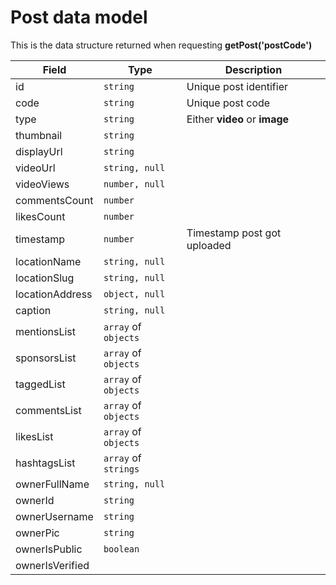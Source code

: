 
# Post data model

This is the data structure returned when requesting **getPost('postCode')**

| Field | Type | Description |
|-|-|-|
|id|`string`| Unique post identifier|
|code|`string`|Unique post code|
|type|`string`| Either **video** or **image**|
|thumbnail|`string`||
|displayUrl|`string`||
|videoUrl|`string, null`||
|videoViews|`number, null`||
|commentsCount|`number`||
|likesCount|`number`||
|timestamp|`number`|Timestamp post got uploaded|
|locationName|`string, null`||
|locationSlug|`string, null`||
|locationAddress|`object, null`||
|caption|`string, null`||
|mentionsList|`array` of `objects`||
|sponsorsList|`array` of `objects`||
|taggedList|`array` of `objects`||
|commentsList|`array` of `objects`||
|likesList|`array` of `objects`||
|hashtagsList|`array` of `strings`||
|ownerFullName|`string, null`||
|ownerId|`string`||
|ownerUsername|`string`||
|ownerPic|`string`||
|ownerIsPublic|`boolean`||
|ownerIsVerified||